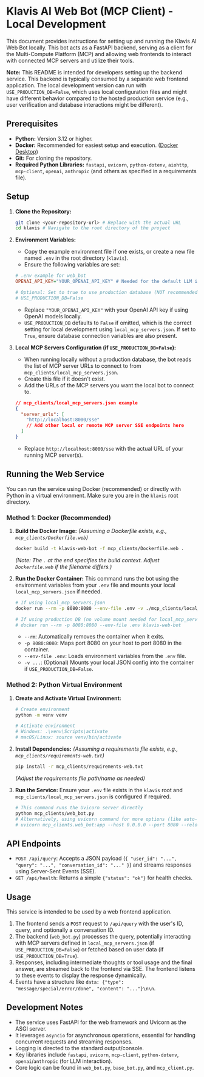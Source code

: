 # Klavis AI Web Bot (MCP Client) - Local Development

This document provides instructions for setting up and running the Klavis AI Web Bot locally. This bot acts as a FastAPI backend, serving as a client for the Multi-Compute Platform (MCP) and allowing web frontends to interact with connected MCP servers and utilize their tools.

**Note:** This README is intended for developers setting up the backend service. This backend is typically consumed by a separate web frontend application. The local development version can run with `USE_PRODUCTION_DB=False`, which uses local configuration files and might have different behavior compared to the hosted production service (e.g., user verification and database interactions might be different).

## Prerequisites

*   **Python:** Version 3.12 or higher.
*   **Docker:** Recommended for easiest setup and execution. ([Docker Desktop](https://www.docker.com/products/docker-desktop/))
*   **Git:** For cloning the repository.
*   **Required Python Libraries:** `fastapi`, `uvicorn`, `python-dotenv`, `aiohttp`, `mcp-client`, `openai`, `anthropic` (and others as specified in a requirements file).

## Setup

1.  **Clone the Repository:**
    ```bash
    git clone <your-repository-url> # Replace with the actual URL
    cd klavis # Navigate to the root directory of the project
    ```

2.  **Environment Variables:**
    *   Copy the example environment file if one exists, or create a new file named `.env` in the root directory (`klavis`).
    *   Ensure the following variables are set:

    ```ini
    # .env example for web_bot
    OPENAI_API_KEY="YOUR_OPENAI_API_KEY" # Needed for the default LLM in local mode

    # Optional: Set to true to use production database (NOT recommended for local dev)
    # USE_PRODUCTION_DB=False 
    ```
    *   Replace `"YOUR_OPENAI_API_KEY"` with your OpenAI API key if using OpenAI models locally.
    *   `USE_PRODUCTION_DB` defaults to `False` if omitted, which is the correct setting for local development using `local_mcp_servers.json`. If set to `True`, ensure database connection variables are also present.

3.  **Local MCP Servers Configuration (if `USE_PRODUCTION_DB=False`):**
    *   When running locally without a production database, the bot reads the list of MCP server URLs to connect to from `mcp_clients/local_mcp_servers.json`.
    *   Create this file if it doesn't exist.
    *   Add the URLs of the MCP servers you want the local bot to connect to.

    ```json
    // mcp_clients/local_mcp_servers.json example
    {
      "server_urls": [
        "http://localhost:8000/sse" 
        // Add other local or remote MCP server SSE endpoints here
      ]
    }
    ```
    *   Replace `http://localhost:8000/sse` with the actual URL of your running MCP server(s).

## Running the Web Service

You can run the service using Docker (recommended) or directly with Python in a virtual environment. Make sure you are in the `klavis` root directory.

### Method 1: Docker (Recommended)

1.  **Build the Docker Image:**
    *(Assuming a Dockerfile exists, e.g., `mcp_clients/Dockerfile.web`)*
    ```bash
    docker build -t klavis-web-bot -f mcp_clients/Dockerfile.web . 
    ```
    *(Note: The `.` at the end specifies the build context. Adjust `Dockerfile.web` if the filename differs.)*

2.  **Run the Docker Container:**
    This command runs the bot using the environment variables from your `.env` file and mounts your local `local_mcp_servers.json` if needed.
    ```bash
    # If using local_mcp_servers.json
    docker run --rm -p 8080:8080 --env-file .env -v ./mcp_clients/local_mcp_servers.json:/app/local_mcp_servers.json klavis-web-bot

    # If using production DB (no volume mount needed for local_mcp_servers.json)
    # docker run --rm -p 8080:8080 --env-file .env klavis-web-bot 
    ```
    *   `--rm`: Automatically removes the container when it exits.
    *   `-p 8080:8080`: Maps port 8080 on your host to port 8080 in the container.
    *   `--env-file .env`: Loads environment variables from the `.env` file.
    *   `-v ...`: (Optional) Mounts your local JSON config into the container if `USE_PRODUCTION_DB=False`.

### Method 2: Python Virtual Environment

1.  **Create and Activate Virtual Environment:**
    ```bash
    # Create environment
    python -m venv venv 

    # Activate environment
    # Windows: .\venv\Scripts\activate 
    # macOS/Linux: source venv/bin/activate 
    ```

2.  **Install Dependencies:**
    *(Assuming a requirements file exists, e.g., `mcp_clients/requirements-web.txt`)*
    ```bash
    pip install -r mcp_clients/requirements-web.txt 
    ```
    *(Adjust the requirements file path/name as needed)*

3.  **Run the Service:**
    Ensure your `.env` file exists in the `klavis` root and `mcp_clients/local_mcp_servers.json` is configured if required.
    ```bash
    # This command runs the Uvicorn server directly
    python mcp_clients/web_bot.py 
    # Alternatively, using uvicorn command for more options (like auto-reload)
    # uvicorn mcp_clients.web_bot:app --host 0.0.0.0 --port 8080 --reload
    ```

## API Endpoints

*   `POST /api/query`: Accepts a JSON payload (`{ "user_id": "...", "query": "...", "conversation_id": "..." }`) and streams responses using Server-Sent Events (SSE).
*   `GET /api/health`: Returns a simple `{"status": "ok"}` for health checks.

## Usage

This service is intended to be used by a web frontend application.

1.  The frontend sends a `POST` request to `/api/query` with the user's ID, query, and optionally a conversation ID.
2.  The backend (`web_bot.py`) processes the query, potentially interacting with MCP servers defined in `local_mcp_servers.json` (if `USE_PRODUCTION_DB=False`) or fetched based on user data (if `USE_PRODUCTION_DB=True`).
3.  Responses, including intermediate thoughts or tool usage and the final answer, are streamed back to the frontend via SSE. The frontend listens to these events to display the response dynamically.
4.  Events have a structure like `data: {"type": "message/special/error/done", "content": "..."}\n\n`.

## Development Notes

*   The service uses FastAPI for the web framework and Uvicorn as the ASGI server.
*   It leverages `asyncio` for asynchronous operations, essential for handling concurrent requests and streaming responses.
*   Logging is directed to the standard output/console.
*   Key libraries include `fastapi`, `uvicorn`, `mcp-client`, `python-dotenv`, `openai`/`anthropic` (for LLM interaction).
*   Core logic can be found in `web_bot.py`, `base_bot.py`, and `mcp_client.py`. 